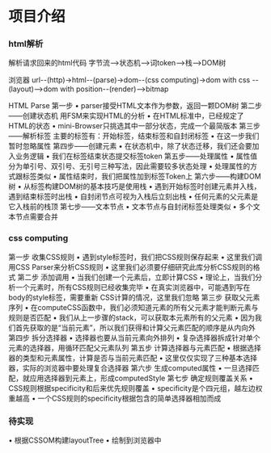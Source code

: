 # 项目介绍

### html解析

解析请求回来的html代码
字节流-->状态机-->词token-->栈-->DOM树

浏览器
url--(http)->html--(parse)->dom--(css computing)->dom with css --(layout)-->dom with position--(render)-->bitmap

HTML Parse
第一步
• parser接受HTML文本作为参数，返回一颗DOM树
第二步——创建状态机
用FSM来实现HTML的分析
• 在HTML标准中，已经规定了HTML的状态
• mini-Browser只挑选其中一部分状态，完成一个最简版本
第三步——解析标签
主要的标签有：开始标签，结束标签和自封闭标签
• 在这一步我们暂时忽略属性
第四步——创建元素
• 在状态机中，除了状态迁移，我们还会要加入业务逻辑
• 我们在标签结束状态提交标签token
第五步——处理属性
• 属性值分为单引号、双引号、无引号三种写法，因此需要较多状态处理
• 处理属性的方式跟标签类似
• 属性结束时，我们把属性加到标签Token上
第六步——构建DOM树
• 从标签构建DOM树的基本技巧是使用栈
• 遇到开始标签时创建元素并入栈，遇到结束标签时出栈
• 自封闭节点可视为入栈后立刻出栈
• 任何元素的父元素是它入栈前的栈顶
第七步——文本节点
• 文本节点与自封闭标签处理类似
• 多个文本节点需要合并

### css computing

第一步 收集CSS规则
• 遇到style标签时，我们把CSS规则保存起来
• 这里我们调用CSS Parser来分析CSS规则
• 这里我们必须要仔细研究此库分析CSS规则的格式
第二步 添加调用
• 当我们创建一个元素后，立即计算CSS
• 理论上，当我们分析一个元素时，所有CSS规则已经收集完毕
• 在真实浏览器中，可能遇到写在body的style标签，需要重新
CSS计算的情况，这里我们忽略
第三步 获取父元素序列
• 在computeCSS函数中，我们必须知道元素的所有父元素才能判断元素与规则是否匹配
• 我们从上一步骤的stack，可以获取本元素所有的父元素
• 因为我们首先获取的是“当前元素”，所以我们获得和计算父元素匹配的顺序是从内向外
第四步 拆分选择器
• 选择器也要从当前元素向外排列
• 复杂选择器拆成针对单个元素的选择器，用循环匹配父元素队列
第五步 计算选择器与元素匹配
• 根据选择器的类型和元素属性，计算是否与当前元素匹配
• 这里仅仅实现了三种基本选择器，实际的浏览器中要处理复合选择器
第六步 生成computed属性
• 一旦选择匹配，就应用选择器到元素上，形成computedStyle
第七步 确定规则覆盖关系
• CSS规则根据specificity和后来优先规则覆盖
• specificity是个四元组，越左边权重越高
• 一个CSS规则的specificity根据包含的简单选择器相加而成

### 待实现

• 根据CSSOM构建layoutTree
• 绘制到浏览器中